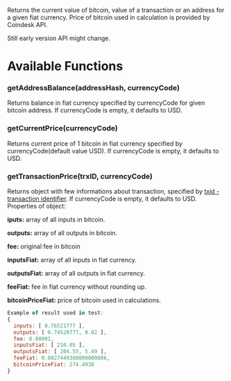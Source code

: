 Returns the current value of bitcoin, value of a transaction or an address for a given fiat currency. Price of bitcoin used in calculation is provided by Coindesk API.

Still early version API might change.

# Available Functions

### getAddressBalance(addressHash, currencyCode)
Returns balance in fiat currency specified by currencyCode for given bitcoin address. If currencyCode is empty, it defaults to USD.

### getCurrentPrice(currencyCode)
Returns current price of 1 bitcoin in fiat currency specified by currencyCode(default value USD). If currencyCode is empty, it defaults to USD.

### getTransactionPrice(trxID, currencyCode)
Returns object with few informations about transaction, specified by [txid - transaction identifier](https://bitcoin.org/en/developer-guide#block-chain-overview). If currencyCode is empty, it defaults to USD. Properties of object:

**iputs:** array of all inputs in bitcoin.

**outputs:** array of all outputs in bitcoin.

**fee:** original fee in bitcoin

**inputsFiat:** array of all inputs in fiat currency.

**outputsFiat:** array of all outputs in fiat currency.

**feeFiat:** fee in fiat currency without rounding up.

**bitcoinPriceFiat:** price of bitcoin used in calculations.

```javascript
Example of result used in test:
{
  inputs: [ 0.76521777 ],
  outputs: [ 0.74520777, 0.02 ],
  fee: 0.00001,
  inputsFiat: [ 210.05 ],
  outputsFiat: [ 204.55, 5.49 ],
  feeFiat: 0.0027449380000000006,
  bitcoinPriceFiat: 274.4938
}
```
